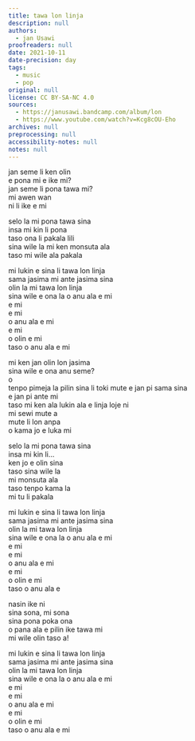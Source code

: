 ```yaml
---
title: tawa lon linja
description: null
authors:
  - jan Usawi
proofreaders: null
date: 2021-10-11
date-precision: day
tags:
  - music
  - pop
original: null
license: CC BY-SA-NC 4.0
sources:
  - https://janusawi.bandcamp.com/album/lon
  - https://www.youtube.com/watch?v=Kcg8cOU-Eho
archives: null
preprocessing: null
accessibility-notes: null
notes: null
---
```


jan seme li ken olin  \
e pona mi e ike mi?  \
jan seme li pona tawa mi?  \
mi awen wan  \
ni li ike e mi

selo la mi pona tawa sina  \
insa mi kin li pona  \
taso ona li pakala lili  \
sina wile la mi ken monsuta ala  \
taso mi wile ala pakala

mi lukin e sina li tawa lon linja  \
sama jasima mi ante jasima sina  \
olin la mi tawa lon linja  \
sina wile e ona la o anu ala e mi  \
e mi   \
e mi  \
o anu ala e mi  \
e mi  \
o olin e mi  \
taso o anu ala e mi

mi ken jan olin lon jasima  \
sina wile e ona anu seme?  \
o  \
tenpo pimeja la pilin sina li toki mute e jan pi sama sina  \
e jan pi ante mi  \
taso mi ken ala lukin ala e linja loje ni  \
mi sewi mute a  \
mute li lon anpa   \
o kama jo e luka mi

selo la mi pona tawa sina  \
insa mi kin li…  \
ken jo e olin sina  \
taso sina wile la   \
mi monsuta ala  \
taso tenpo kama la   \
mi tu li pakala

mi lukin e sina li tawa lon linja  \
sama jasima mi ante jasima sina  \
olin la mi tawa lon linja  \
sina wile e ona la o anu ala e mi  \
e mi   \
e mi  \
o anu ala e mi  \
e mi  \
o olin e mi  \
taso o anu ala e

nasin ike ni  \
sina sona, mi sona  \
sina pona poka ona  \
o pana ala e pilin ike tawa mi  \
mi wile olin taso a!

mi lukin e sina li tawa lon linja  \
sama jasima mi ante jasima sina  \
olin la mi tawa lon linja  \
sina wile e ona la o anu ala e mi  \
e mi   \
e mi  \
o anu ala e mi  \
e mi  \
o olin e mi  \
taso o anu ala e mi